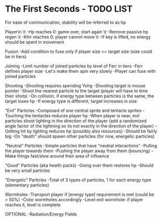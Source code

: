 # The First Seconds - TODO LIST

For ease of communication, stability will be referred to as hp

Player\n
\t	-Hp reaches 0: game over, start again
\t	-Remove passive hp regen
\t	-Khir reaches 0: player cannot move
\t	-If key is lifted, no energy should be spent in movement

Fusion
	-Add condition to fuse only if  player size <= target size (size could be in tiers)

Joining
	-Limit number of joined particles by level of Ferr in tiers
	-Ferr defines player size
	-Let's make them spin very slowly
	-Player can fuse with joined particles

Shooting
	-Shooting requires spending Yohg
	-Shooting target is mouse pointer
	-Shoot the nearest particle to the target (player will have to time their shots)
	-On collision, if energy type between particles is the same, the target loses hp
	-If energy type is different, target increases in size

"Evil" Particles
	-Composed of one central sprite and tentacle sprites
	-Touching the tentacles reduces player hp
	-When player is near, evil particles shoot lighting in the direction of the player 
	(add a randomized angle factor of the lightning so its not exactly in the direction of the player)
	-Getting hit by lighting reduces hp (possibly also resources)
	-Should be fairly big
	-On "death" should spawn other particles (for now, energetic particles)

"Neutral" Particles
	-Simple particles that have "neutral interactions"
	-Pulling the player towards them
	-Pushing the player away from them (bouncing)
	-Make things fast/slow around their area of influence

"Good" Particles (aka health packs)
	-Going over them restores hp
	-Should be very small particles

"Energetic" Particles
	-Total of 3 types of particles, 1 for each energy type (elementary particles)

Wormholes
	-Transport player if [energy type] requirement is met (could be > 50%)
	-Color wormholes accordingly
	-Level exit wormhole: if player reaches it, level is complete

OPTIONAL
	-Radiation/Energy Fields
